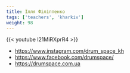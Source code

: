 ```yaml
---
title: Ілля Філіппенко
tags: ['teachers', 'kharkiv']
weight: 98
---
```

{{< youtube l21MiRXprR4 >}}

- https://www.instagram.com/drum_space_kh
- https://www.facebook.com/drumspace/
- https://drumspace.com.ua

